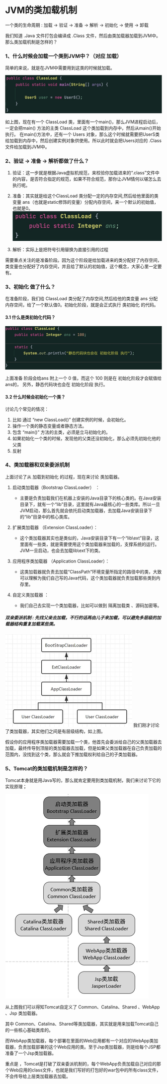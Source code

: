 # JVM的类加载机制

一个类的生命周期 : 加载 -> 验证 -> 准备 -> 解析 -> 初始化 -> 使用 -> 卸载


我们知道 .Java 文件打包会编译成 .Class 文件，然后由类加载器加载到JVM中。那么类加载机制是怎样的？

### 1、什么时候会加载一个类到JVM中？（对应 加载）
简单的来说，就是在JVM中需要用到这类的时候就加载。

![](https://github.com/binbinshan/Java-Basic-Fly/blob/master/2021-05-14/16208945413080.jpg)

如上图，现在有一个 ClassLoad 类，里面有一个main()，那么JVM进程启动后，一定会把main() 方法的主类 ClassLoad 这个类加载到内存中，然后从main()开始执行。
在main()方法中，还有一个 Users 对象，那么这个时候就需要把UserS类给加载到内存中，然后创建实例对象供使用。所以此时就会把Users对应的 .Class文件给加载到JVM中。

### 2、验证 -> 准备 -> 解析都做了什么？
1. 验证：这一步就是根据Java虚拟机规范，来校验你加载进来的“.class”文件中的内容，是否符合指定的规范，如果不符合规范，那你让JVM情何以堪怎么去执行呢。

2. 准备：其实就是给这个ClassLoad 类分配一定的内存空间,然后给他里面的类变量 ans（也就是static修饰的变量）分配内存空间，来一个默认的初始值，也就是0。
    ![](https://github.com/binbinshan/Java-Basic-Fly/blob/master/2021-05-14/16208951423512.jpg)

1. 解析：实际上是把符号引用替换为直接引用的过程

需要重点关注的是准备阶段。因为这个阶段是给加载进来的类分配好了内存空间，类变量也分配好了内存空间，并且给了默认的初始值，这个概念，大家心里一定要 有。


### 3、初始化 做了什么？
在准备阶段，我们给 ClassLoad 类分配了内存空间,然后给他的类变量 ans 分配内存空间，给了一个默认值0。初始化阶段，就是会正式执行 类初始化 的代码。

#### 3.1 什么是类初始化代码？
![](https://github.com/binbinshan/Java-Basic-Fly/blob/master/2021-05-14/16208961128623.jpg)

上面准备 阶段会给ans 附上一个 0 值，而这个 100 则是在 初始化阶段才会赋值给 ans的，
另外，静态代码块也会在 初始化阶段 执行。

#### 3.2 什么时候会初始化一个类？
讨论几个常见的情况：
1. 比如 通过 “new ClassLoad()” 创建实例的时候，会初始化。
2. 操作一个类的静态变量或者静态方法。
3. 包含 “main()” 方法的主类，必须是立马初始化的。
4. 如果初始化一个类的时候，发现他的父类还没初始化，那么必须先初始化他的父类
5. 反射

### 4、类加载器和双亲委派机制
上面讨论了从 加载到初始化 的过程，现在来讨论 类加载器。


1. 启动类加载器（Bootstrap ClassLoader） ：
    * 主要是负责加载我们在机器上安装的Java目录下的核心类的。在Java安装目录下，就有一个“lib”目录，这里就有Java最核心的一些类库。所以一旦JVM启动，那么首先就会依托启动类加载器，去加载Java安装目录下的“lib”目录中的核心类库。

2. 扩展类加载器 （Extension ClassLoader）：
    * 这个类加载器其实也是类似的，Java安装目录下有一个“lib\ext”目录，这里面有一些类，就是需要使用这个类加载器来加载的，支撑系统的运行。JVM一旦启动，也会去加载lib\ext下的类。

3. 应用程序类加载器 （Application ClassLoader）：
    * 这类加载器就负责去加载“ClassPath”环境变量所指定的路径中的类，大致可以理解为我们自己写的Java代码，这个类加载器就负责加载那些类到内存里。

1. 自定义类加载器 ：
    * 我们自己去实现一个类加载器，比如可以做到 隔离加载类 、源码加密等。


##### 双亲委派机制 : 先找父亲去加载，不行的话再由儿子来加载，可以避免多层级的加载器结构重复加载某些类。
![](https://github.com/binbinshan/Java-Basic-Fly/blob/master/2021-05-14/16208978308887.jpg)
我们刚才讨论了类加载器，其实他们之间是有层级结构，如上图。

假设你的应用程序类加载器需要加载一个类，他首先会委派给自己的父类加载器去加载，最终传导到顶层的类加载器去加载，但是如果父类加载器在自己负责加载的范围内，没找到这个类，那么就会下推加载权利给自己的子类加载器。


### 5、Tomcat的类加载机制是怎样的？
Tomcat本身就是用Java写的，那么就肯定要用到类加载机制，我们来讨论下它的实现原理；

![](https://github.com/binbinshan/Java-Basic-Fly/blob/master/2021-05-14/16208980899293.jpg)

从上图我们可以得知Tomcat自定义了 Common、Catalina、Shared 、WebApp 、Jsp 类加载器。

其中 Common、Catalina、Shared等类加载器，其实就是用来加载Tomcat自己的一些核心基础类库的。

而WebApp类加载器，每个部署在里面的Web应用都有一个对应的WebApp类加载器，负责加载部署的这个Web应用的类。至于Jsp类加载器，则是给每个JSP都准备了一个Jsp类加载器。 

重点是 ，Tomcat是打破了双亲委派机制的，每个WebApp负责加载自己对应的那个Web应用的class文件，也就是我们写好的打包好的war包中的所有class文件，不会传导给上层类加载器去加载。
